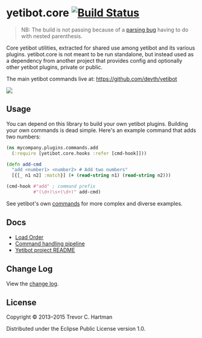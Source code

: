 # yetibot.core [![Build Status](https://travis-ci.org/devth/yetibot.core.svg?branch=master)](https://travis-ci.org/devth/yetibot.core)

> NB: The build is not passing because of a [parsing
> bug](https://github.com/devth/yetibot/issues/423) having to do with nested
> parenthesis.

Core yetibot utilities, extracted for shared use among yetibot and its various
plugins. yetibot.core is not meant to be run standalone, but instead used as a
dependency from another project that provides config and optionally other
yetibot plugins, private or public.

The main yetibot commands live at:
https://github.com/devth/yetibot

[<img src="http://clojars.org/yetibot.core/latest-version.svg" />](https://clojars.org/yetibot.core)

## Usage

You can depend on this library to build your own yetibot plugins.
Building your own commands is dead simple. Here's an example command that
adds two numbers:

```clojure
(ns mycompany.plugins.commands.add
  (:require [yetibot.core.hooks :refer [cmd-hook]]))

(defn add-cmd
  "add <number1> <number2> # Add two numbers"
  [{[_ n1 n2] :match}] (+ (read-string n1) (read-string n2)))

(cmd-hook #"add" ; command prefix
          #"(\d+)\s+(\d+)" add-cmd)
```

See yetibot's own [commands](https://github.com/devth/yetibot/tree/master/src/yetibot/commands)
for more complex and diverse examples.


## Docs

- [Load Order](doc/load_order.md)
- [Command handling pipeline](doc/command_handling_pipeline.md)
- [Yetibot project README](https://github.com/devth/yetibot)

## Change Log

View the [change log](doc/CHANGELOG.md).

## License

Copyright © 2013–2015 Trevor C. Hartman

Distributed under the Eclipse Public License version 1.0.
